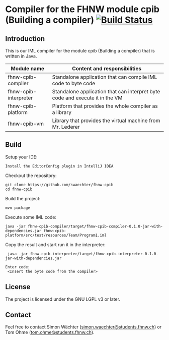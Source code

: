 # Compiler for the FHNW module cpib (Building a compiler) [![Build Status](https://travis-ci.org/swaechter/angularj-universal.svg?branch=master)](https://travis-ci.org/swaechter/angularj-universal)

## Introduction

This is our IML compiler for the module cpib (Building a compiler) that
is written in Java.

| Module name | Content and responsibilities |
| ----------------------|---------------- |
| fhnw-cpib-compiler | Standalone application that can compile IML code to byte code     |
| fhnw-cpib-interpreter | Standalone application that can interpret byte code and execute it in the VM |
| fhnw-cpib-platform | Platform that provides the whole compiler as a library |
| fhnw-cpib-vm | Library that provides the virtual machine from Mr. Lederer|


## Build

Setup your IDE:

    Install the EditorConfig plugin in IntelliJ IDEA

Checkout the repository:

    git clone https://github.com/swaechter/fhnw-cpib
    cd fhnw-cpib

Build the project:

    mvn package

Execute some IML code:

    java -jar fhnw-cpib-compiler/target/fhnw-cpib-compiler-0.1.0-jar-with-dependencies.jar fhnw-cpib-platform/src/test/resources/Team/Program1.iml

Copy the result and start run it in the interpreter:

     java -jar fhnw-cpib-interpreter/target/fhnw-cpib-interpreter-0.1.0-jar-with-dependencies.jar

    Enter code:
     <Insert the byte code from the compiler>
 
## License

The project is licensed under the GNU LGPL v3 or later.

## Contact

Feel free to contact Simon Wächter (simon.waechter@students.fhnw.ch)
or Tom Ohme (tom.ohme@students.fhnw.ch).
